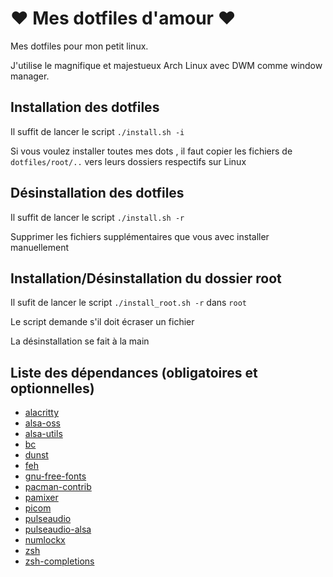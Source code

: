 # ❤ Mes dotfiles d'amour ❤

Mes dotfiles pour mon petit linux.

J'utilise le magnifique et majestueux Arch Linux avec DWM comme window manager.

## Installation des dotfiles

Il suffit de lancer le script `./install.sh -i`

Si vous voulez installer toutes mes dots , il faut copier les fichiers de `dotfiles/root/..` vers leurs dossiers respectifs sur Linux

## Désinstallation des dotfiles

Il suffit de lancer le script `./install.sh -r`

Supprimer les fichiers supplémentaires que vous avec installer manuellement

## Installation/Désinstallation du dossier root

Il sufit de lancer le script `./install_root.sh -r` dans `root`

Le script demande s'il doit écraser un fichier

La désinstallation se fait à la main

## Liste des dépendances (obligatoires et optionnelles)

- [alacritty](https://github.com/alacritty/alacritty)
- [alsa-oss](https://archlinux.org/packages/extra/x86_64/alsa-oss/)
- [alsa-utils](https://github.com/alsa-project/alsa-utils)
- [bc](https://archlinux.org/packages/extra/x86_64/bc/)
- [dunst](https://github.com/dunst-project/dunst)
- [feh](https://archlinux.org/packages/extra/x86_64/feh/)
- [gnu-free-fonts](https://archlinux.org/packages/extra/any/gnu-free-fonts/)
- [pacman-contrib](https://archlinux.org/packages/community/x86_64/pacman-contrib/)
- [pamixer](https://github.com/cdemoulins/pamixer)
- [picom](https://github.com/yshui/picom)
- [pulseaudio](https://archlinux.org/packages/extra/x86_64/pulseaudio/)
- [pulseaudio-alsa](https://archlinux.org/packages/extra/x86_64/pulseaudio-alsa/)
- [numlockx](https://archlinux.org/packages/community/x86_64/numlockx/)
- [zsh](https://archlinux.org/packages/extra/x86_64/zsh/)
- [zsh-completions](https://github.com/zsh-users/zsh-completions)
